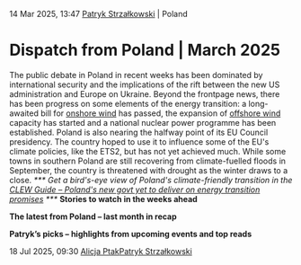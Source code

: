 14 Mar 2025, 13:47
[Patryk Strzałkowski](https://www.cleanenergywire.org/about-us-clew-team)
| 
Poland
# Dispatch from Poland | March 2025 
The public debate in Poland in recent weeks has been dominated by international security and the implications of the rift between the new US administration and Europe on Ukraine. Beyond the frontpage news, there has been progress on some elements of the energy transition: a long-awaited bill for [onshore wind](https://www.cleanenergywire.org/glossary/letter_o#onshore_wind) has passed, the expansion of [offshore wind](https://www.cleanenergywire.org/glossary/letter_o#offshore_wind) capacity has started and a national nuclear power programme has been established. Poland is also nearing the halfway point of its EU Council presidency. The country hoped to use it to influence some of the EU's climate policies, like the ETS2, but has not yet achieved much. While some towns in southern Poland are still recovering from climate-fuelled floods in September, the country is threatened with drought as the winter draws to a close.
__***_ Get a bird's-eye view of Poland's climate-friendly transition in the [CLEW Guide – Poland's new govt yet to deliver on energy transition promises](https://www.cleanenergywire.org/factsheets/clew-guide-upcoming-election-will-shape-direction-and-pace-polands-energy-transition) _***__
**Stories to watch in the weeks ahead**




**The latest from Poland – last month in recap**






**Patryk’s picks – highlights from upcoming events and top reads**








18 Jul 2025, 09:30
[Alicja Ptak](https://www.cleanenergywire.org/about-us-clew-team)[Patryk Strzałkowski](https://www.cleanenergywire.org/about-us-clew-team)